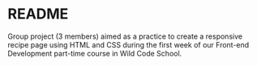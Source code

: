 # README

Group project (3 members) aimed as a practice to create a responsive recipe page using HTML and CSS during the first week of our Front-end Development part-time course in Wild Code School.
